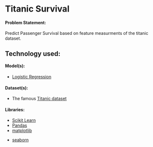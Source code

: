 # Titanic Survival



#### Problem Statement:

Predict Passenger Survival based on  feature measurments of the titanic dataset.



## Technology used:

#### Model(s): 
- [Logistic Regression](https://en.wikipedia.org/wiki/Logistic_regression)

#### Dataset(s):

- The famous [Titanic dataset](https://www.kaggle.com/c/titanic)

#### Libraries:

- [Scikit Learn](https://scikit-learn.org/stable/)
- [Pandas](https://pandas.pydata.org/)
- [matplotlib](https://matplotlib.org/)
<!--- [numpy](https://www.numpy.org/)-->
- [seaborn](https://seaborn.pydata.org/)



